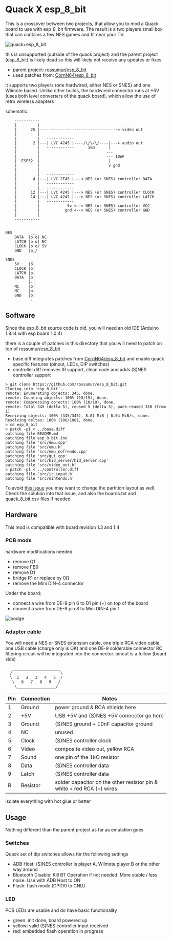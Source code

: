 # Quack X esp_8_bit
This is a crossover between two projects, that allow you to mod a Quack board to use with esp_8_bit firmware.
The result is a two players small box that can contains a few NES games and fit near your TV.

![quack+esp_8_bit](https://github.com/demik/quack/blob/master/Misc/esp_8_bit/quack%2Besp_8_bit.jpeg)

this is unsupported (outside of the quack project) and the parent project (esp_8_bit) is likely dead so this will likely not receive any updates or fixes

- parent project: [rossumur/esp_8_bit](https://github.com/rossumur/esp_8_bit)
- used patches from: [CornN64/esp_8_bit](https://github.com/CornN64/esp_8_bit)

it supports two players (one hardwired, either NES or SNES) and one Wiimote based. Unlike other builds, the hardwired connector runs at +5V (uses both level converters of the quack board), which allow the use of retro wireless adapters

schematic:

```
    -----------
    |         |
    |      25 |----------------------------------> video out
    |         |
    |         |   ------------
    |       2 |---| LVC 4245 |----/\/\/\/----|---> audio out
    |         |   ------------      1kΩ      |
    |         |                             ---
    |         |                             --- 10nF
    |  ESP32  |                              |
    |         |                              v gnd
    |         |
    |         |   ------------
    |       4 |---| LVC 2T45 |---< NES (or SNES) controller DATA
    |         |   ------------
    |         |   ------------
    |      12 |---| LVC 4245 |---> NES (or SNES) controller CLOCK
    |      14 |---| LVC 4245 |---> NES (or SNES) controller LATCH
    |         |   ------------
    |         |            5v <--> NES (or SNES) controller VCC
    |         |           gnd <--> NES (or SNES) controller GND
    |         |
    -----------


NES        ___
    DATA  |o o| NC
    LATCH |o o| NC
    CLOCK |o o/ 5V
    GND   |o_/

SNES       _
    5V    |o|
    CLOCK |o|
    LATCH |o|
    DATA  |o|
          |-|
    NC    |o|
    NC    |o|
    GND   |o|
           -

```

## Software

Since the esp_8_bit source code is old, you will need an old IDE (Arduino 1.8.14 with esp board 1.0.4)

there is a couple of patches in this directory that you will need to patch on top of [rossumur/esp_8_bit](https://github.com/rossumur/esp_8_bit)

- base.diff integrates patches from [CornN64/esp_8_bit](https://github.com/CornN64/esp_8_bit) and enable quack specific features (pinout, LEDs, DIP switches)
- controller.diff removes IR support, clean code and adds (S)NES controller support

```
> git clone https://github.com/rossumur/esp_8_bit.git
Cloning into 'esp_8_bit'...
remote: Enumerating objects: 345, done.
remote: Counting objects: 100% (15/15), done.
remote: Compressing objects: 100% (10/10), done.
remote: Total 345 (delta 5), reused 5 (delta 5), pack-reused 330 (from 1)
Receiving objects: 100% (345/345), 8.01 MiB | 8.04 MiB/s, done.
Resolving deltas: 100% (108/108), done.
> cd esp_8_bit
> patch -p1 < ../base.diff
patching file README.md
patching file esp_8_bit.ino
patching file 'src/emu.cpp'
patching file 'src/emu.h'
patching file 'src/emu_nofrendo.cpp'
patching file 'src/gui.cpp'
patching file 'src/hid_server/hid_server.cpp'
patching file 'src/video_out.h'
> patch -p1 < ../controller.diff
patching file 'src/ir_input.h'
patching file 'src/nintendo.h'
```

To avoid [this issue](https://github.com/rossumur/esp_8_bit/issues/19) you may want to change the partition layout as well. Check the solution into that issue, and also the boards.txt and quack_8_bit.csv files if needed

###

## Hardware

This mod is compatible with board revision 1.3 and 1.4

### PCB mods

hardware modifications needed

- remove Q1
- remove FB9
- remove D1
- bridge R1 or replace by 0Ω
- remove the Mini DIN-4 connector

Under the board:

- connect a wire from DE-9 pin 6 to D1 pin (+) on top of the board
- connect a wire from DE-9 pin 8 to Mini DIN-4 pin 1

![bodge](https://github.com/demik/quack/blob/master/Misc/esp_8_bit/bodge.png)

### Adapter cable

You will need a NES or SNES extension cable, one triple RCA video cable, one USB cable (charge only is OK) and one DE-9 solderable connector
RC filtering circuit will be integrated into the connector. pinout is a follow (board side)

```
   _____________________
  /                     \
  \  1   2   3   4   5  /
   \   6   7   8   9   /
    \_________________/
```

| Pin | Connection | Notes |
|---|---|---|
| 1 | Ground | power ground & RCA shields here |
| 2 | +5V | USB +5V and (S)NES +5V connector go here |
| 3 | Ground | (S)NES ground + 10nF capacitor ground |
| 4 | NC | unused |
| 5 | Clock | (S)NES controller clock |
| 6 | Video | composite video out, yellow RCA |
| 7 | Sound | one pin of the 1kΩ resistor |
| 8 | Data | (S)NES controller data |
| 9 | Latch | (S)NES controller data |
| R | Resistor | solder capacitor on the other resistor pin & white + red RCA (+) wires |

isolate everything with hot glue or better

## Usage

Nothing different than the parent project as far as emulation goes

### Switches

Quack set of dip switches allows for the following settings

- ADB Host: (S)NES controller is player A, Wiimote player B or the other way around
- Bluetooth Disable: Kill BT Operation if not needed. More stable / less noise. Use with ADB Host to ON
- Flash: flash mode (GPIO0 to GND)

### LED

PCB LEDs are usable and do have basic functionality

- green: init done, board powered up
- yellow: valid (S)NES controller input received
- red: embedded flash operation in progress
